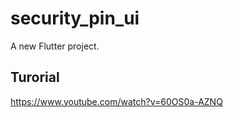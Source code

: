 # security_pin_ui

A new Flutter project.

## Turorial

https://www.youtube.com/watch?v=60OS0a-AZNQ
